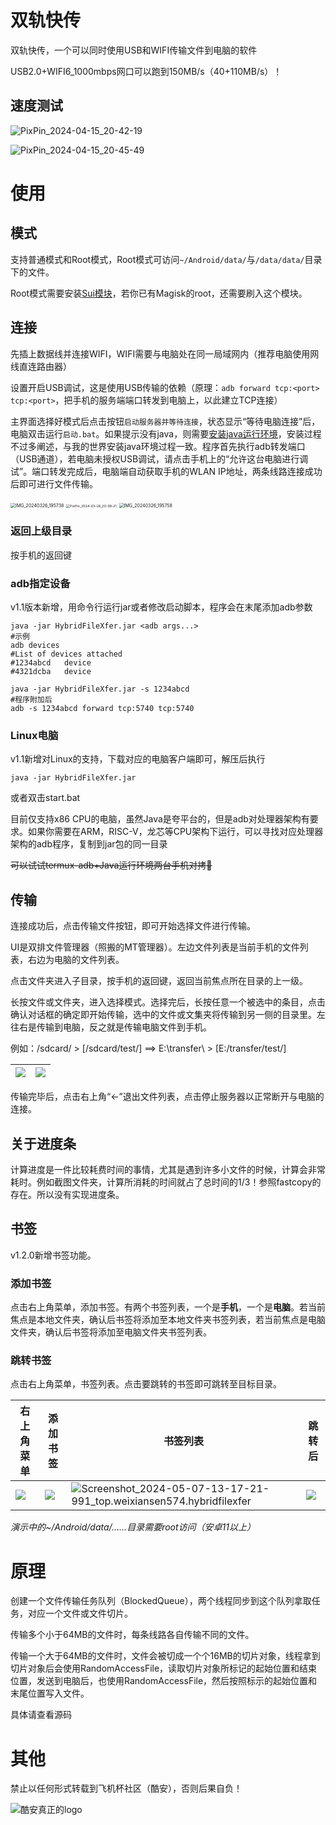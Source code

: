 # 双轨快传
双轨快传，一个可以同时使用USB和WIFI传输文件到电脑的软件

USB2.0+WIFI6_1000mbps网口可以跑到150MB/s（40+110MB/s）！

## 速度测试

![PixPin_2024-04-15_20-42-19](PixPin_2024-04-15_20-42-19.png)

![PixPin_2024-04-15_20-45-49](PixPin_2024-04-15_20-45-49.png)



# 使用

## 模式

支持普通模式和Root模式，Root模式可访问`~/Android/data/`与`/data/data/`目录下的文件。

Root模式需要安装[Sui模块](https://github.com/RikkaApps/Sui/releases)，若你已有Magisk的root，还需要刷入这个模块。

## 连接

先插上数据线并连接WIFI，WIFI需要与电脑处在同一局域网内（推荐电脑使用网线直连路由器）

设置开启USB调试，这是使用USB传输的依赖（原理：`adb forward tcp:<port> tcp:<port>`，把手机的服务端端口转发到电脑上，以此建立TCP连接）

主界面选择好模式后点击按钮`启动服务器并等待连接`，状态显示“等待电脑连接”后，电脑双击运行`启动.bat`。如果提示没有java，则需要[安装java运行环境](https://www.oracle.com/java/technologies/javase/jdk17-archive-downloads.html)，安装过程不过多阐述，与我的世界安装java环境过程一致。程序首先执行adb转发端口（USB通道），若电脑未授权USB调试，请点击手机上的“允许这台电脑进行调试”。端口转发完成后，电脑端自动获取手机的WLAN IP地址，两条线路连接成功后即可进行文件传输。

<img src="IMG_20240326_195738.jpg" alt="IMG_20240326_195738" style="zoom:50%;" />



<img src="PixPin_2024-03-26_20-08-21.png" alt="PixPin_2024-03-26_20-08-21" style="zoom:38%;" />



<img src="IMG_20240326_195758.jpg" alt="IMG_20240326_195758" style="zoom:50%;" />

### 返回上级目录

按手机的返回键

### adb指定设备

v1.1版本新增，用命令行运行jar或者修改启动脚本，程序会在末尾添加adb参数

```shell
java -jar HybridFileXfer.jar <adb args...>
#示例
adb devices
#List of devices attached
#1234abcd	device
#4321dcba	device

java -jar HybridFileXfer.jar -s 1234abcd 
#程序附加后
adb -s 1234abcd forward tcp:5740 tcp:5740
```

### Linux电脑

v1.1新增对Linux的支持，下载对应的电脑客户端即可，解压后执行

```shell
java -jar HybridFileXfer.jar
```

或者双击start.bat

目前仅支持x86 CPU的电脑，虽然Java是夸平台的，但是adb对处理器架构有要求。如果你需要在ARM，RISC-V，龙芯等CPU架构下运行，可以寻找对应处理器架构的adb程序，复制到jar包的同一目录

~~可以试试termux-adb+Java运行环境两台手机对拷🤣~~

## 传输

连接成功后，点击传输文件按钮，即可开始选择文件进行传输。

UI是双排文件管理器（照搬的MT管理器）。左边文件列表是当前手机的文件列表，右边为电脑的文件列表。

点击文件夹进入子目录，按手机的返回键，返回当前焦点所在目录的上一级。

长按文件或文件夹，进入选择模式。选择完后，长按任意一个被选中的条目，点击确认对话框的确定即开始传输，选中的文件或文集夹将传输到另一侧的目录里。左往右是传输到电脑，反之就是传输电脑文件到手机。

例如：/sdcard/ > [/sdcard/test/] ==> E:\\transfer\\ > [E:/transfer/test/]

| ![](Screenshot_2024-03-26-21-11-17-731_com.mxtech.videoplayer.pro.jpg) | ![](Screenshot_2024-03-26-18-48-58-368_com.mxtech.videoplayer.pro.jpg) |
| ------------------------------------------------------------ | ------------------------------------------------------------ |

传输完毕后，点击右上角“←”退出文件列表，点击停止服务器以正常断开与电脑的连接。

## 关于进度条

计算进度是一件比较耗费时间的事情，尤其是遇到许多小文件的时候，计算会非常耗时。例如截图文件夹，计算所消耗的时间就占了总时间的1/3！参照fastcopy的存在。所以没有实现进度条。

## 书签

v1.2.0新增书签功能。

### 添加书签

点击右上角菜单，添加书签。有两个书签列表，一个是**手机**，一个是**电脑**。若当前焦点是本地文件夹，确认后书签将添加至本地文件夹书签列表，若当前焦点是电脑文件夹，确认后书签将添加至电脑文件夹书签列表。

### 跳转书签

点击右上角菜单，书签列表。点击要跳转的书签即可跳转至目标目录。

| 右上角菜单                                                   | 添加书签                                                     | 书签列表                                                     | 跳转后                                                       |
| ------------------------------------------------------------ | ------------------------------------------------------------ | ------------------------------------------------------------ | ------------------------------------------------------------ |
| ![](Screenshot_2024-05-07-13-31-36-224_top.weixiansen574.hybridfilexfer.jpg) | ![](Screenshot_2024-05-07-13-30-34-976_top.weixiansen574.hybridfilexfer.jpg) | ![Screenshot_2024-05-07-13-17-21-991_top.weixiansen574.hybridfilexfer](E:\HybridFileXfer\Screenshot_2024-05-07-13-17-21-991_top.weixiansen574.hybridfilexfer.jpg) | ![](Screenshot_2024-05-07-13-30-10-779_top.weixiansen574.hybridfilexfer.jpg) |

*演示中的~/Android/data/……目录需要root访问（安卓11以上）*



# 原理

创建一个文件传输任务队列（BlockedQueue），两个线程同步到这个队列拿取任务，对应一个文件或文件切片。

传输多个小于64MB的文件时，每条线路各自传输不同的文件。

传输一个大于64MB的文件时，文件会被切成一个个16MB的切片对象，线程拿到切片对象后会使用RandomAccessFile，读取切片对象所标记的起始位置和结束位置，发送到电脑后，也使用RandomAccessFile，然后按照标示的起始位置和末尾位置写入文件。

具体请查看源码



# 其他

禁止以任何形式转载到飞机杯社区（酷安），否则后果自负！

![酷安真正的logo](飞机杯社区（迫真）.svg)
